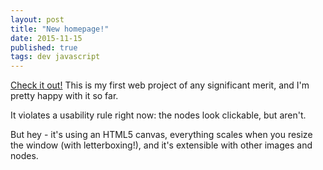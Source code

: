 ```yaml
---
layout: post
title: "New homepage!"
date: 2015-11-15
published: true
tags: dev javascript
---
```


[Check it out!](http://lord.geek.nz) This is my first web project of any significant merit, and I'm pretty happy with it so far.

It violates a usability rule right now: the nodes look clickable, but aren't.

But hey - it's using an HTML5 canvas, everything scales when you resize the window (with letterboxing!), and it's extensible with other images and nodes.
